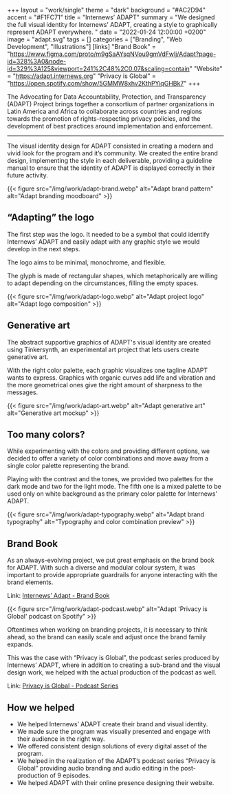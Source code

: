 +++
layout = "work/single"
theme = "dark"
background = "#AC2D94"
accent = "#F1FC71"
title = "Internews’ ADAPT"
summary = "We designed the full visual identity for Internews’ ADAPT, creating a style to graphically represent ADAPT everywhere. "
date = "2022-01-24 12:00:00 +0200"
image = "adapt.svg"
tags = []
categories = ["Branding", "Web Development", "Illustrations"]
[links]
    "Brand Book" = "https://www.figma.com/proto/m9gSaAYsqNVou9gmVdFwlj/Adapt?page-id=328%3A0&node-id=329%3A125&viewport=241%2C48%2C0.07&scaling=contain"
    "Website" = "https://adapt.internews.org"
    "Privacy is Global" = "https://open.spotify.com/show/5GMMW8xhv2KthPYiqGHBk7"
+++

The Advocating for Data Accountability, Protection, and Transparency (ADAPT) Project brings together a consortium of partner organizations in Latin America and Africa to collaborate across countries and regions towards the promotion of rights-respecting privacy policies, and the development of best practices around implementation and enforcement.

---

The visual identity design for ADAPT consisted in creating a modern and vivid look for the program and it’s community. We created the entire brand design, implementing the style in each deliverable, providing a guideline manual to ensure that the identity of ADAPT is displayed correctly in their future activity.

{{< figure src="/img/work/adapt-brand.webp" alt="Adapt brand pattern" alt="Adapt branding moodboard" >}}

## “Adapting” the logo

The first step was the logo. It needed to be a symbol that could identify Internews’ ADAPT and easily adapt with any graphic style we would develop in the next steps. 

The logo aims to be minimal, monochrome, and flexible. 

The glyph is made of rectangular shapes, which metaphorically are willing to adapt depending on the circumstances, filling the empty spaces.

{{< figure src="/img/work/adapt-logo.webp" alt="Adapt project logo" alt="Adapt logo composition" >}}

## Generative art

The abstract supportive graphics of ADAPT's visual identity are created using Tinkersynth, an experimental art project that lets users create generative art.

With the right color palette, each graphic visualizes one tagline ADAPT wants to express. Graphics with organic curves add life and vibration and the more geometrical ones give the right amount of sharpness to the messages.

{{< figure src="/img/work/adapt-art.webp" alt="Adapt generative art" alt="Generative art mockup" >}}

## Too many colors?

While experimenting with the colors and providing different options, we decided to offer a variety of color combinations and move away from a single color palette representing the brand.

Playing with the contrast and the tones, we provided two palettes for the dark mode and two for the light mode. The fifth one is a mixed palette to be used only on white background as the primary color palette for Internews’ ADAPT.

{{< figure src="/img/work/adapt-typography.webp" alt="Adapt brand typography" alt="Typography and color combination preview" >}}

## Brand Book

As an always-evolving project, we put great emphasis on the brand book for ADAPT. With such a diverse and modular colour system, it was important to provide appropriate guardrails for anyone interacting with the brand elements.

Link: [Internews’ Adapt - Brand Book](https://www.figma.com/proto/m9gSaAYsqNVou9gmVdFwlj/Adapt?page-id=328%3A0&node-id=329%3A125&viewport=241%2C48%2C0.07&scaling=contain)

{{< figure src="/img/work/adapt-podcast.webp" alt="Adapt 'Privacy is Global' podcast on Spotify" >}}

Oftentimes when working on branding projects, it is necessary to think ahead, so the brand can easily scale and adjust once the brand family expands.

This was the case with “Privacy is Global”, the podcast series produced by Internews’ ADAPT, where in addition to creating a sub-brand and the visual design work, we helped with the actual production of the podcast as well.

Link: [Privacy is Global - Podcast Series](https://open.spotify.com/show/5GMMW8xhv2KthPYiqGHBk7)

## How we helped

- We helped Internews’ ADAPT create their brand and visual identity.
- We made sure the program was visually presented and engage with their audience in the right way.
- We offered consistent design solutions of every digital asset of the program.
- We helped in the realization of the ADAPT’s podcast series “Privacy is Global” providing audio branding and audio editing in the post-production of 9 episodes.
- We helped ADAPT with their online presence designing their website.